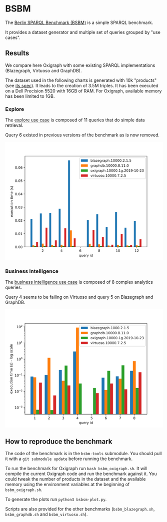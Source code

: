 BSBM
====

The [Berlin SPARQL Benchmark (BSBM)](http://wifo5-03.informatik.uni-mannheim.de/bizer/berlinsparqlbenchmark/) is a simple SPARQL benchmark.

It provides a dataset generator and multiple set of queries grouped by "use cases".

## Results

We compare here Oxigraph with some existing SPARQL implementations (Blazegraph, Virtuoso and GraphDB).

The dataset used in the following charts is generated with 10k "products" (see [its spec](http://wifo5-03.informatik.uni-mannheim.de/bizer/berlinsparqlbenchmark/spec/Dataset/index.html)). It leads to the creation of 3.5M triples.
It has been executed on a Dell Precision 5520 with 16GB of RAM. For Oxigraph, available memory has been limited to 1GB.

### Explore
The [explore use case](http://wifo5-03.informatik.uni-mannheim.de/bizer/berlinsparqlbenchmark/spec/ExploreUseCase/index.html) is composed of 11 queries that do simple data retrieval.

Query 6 existed in previous versions of the benchmark as is now removed.

![explore use case results](bsbm.explore.svg)

### Business Intelligence
The [business intelligence use case](http://wifo5-03.informatik.uni-mannheim.de/bizer/berlinsparqlbenchmark/spec/BusinessIntelligenceUseCase/index.html) is composed of 8 complex analytics queries.

Query 4 seems to be failing on Virtuoso and query 5 on Blazegraph and GraphDB.

![explore use case results](bsbm.businessIntelligence.svg)

## How to reproduce the benchmark

The code of the benchmark is in the `bsbm-tools` submodule. You should pull it with a `git submodule update` before running the benchmark.

To run the benchmark for Oxigraph run `bash bsbm_oxigraph.sh`. It will compile the current Oxigraph code and run the benchmark against it.
You could tweak the number of products in the dataset and the available memory using the environment variables at the beginning of `bsbm_oxigraph.sh`.

To generate the plots run `python3 bsbsm-plot.py`.

Scripts are also provided for the other benchmarks (`bsbm_blazegraph.sh`, `bsbm_graphdb.sh` and `bsbm_virtuoso.sh`).